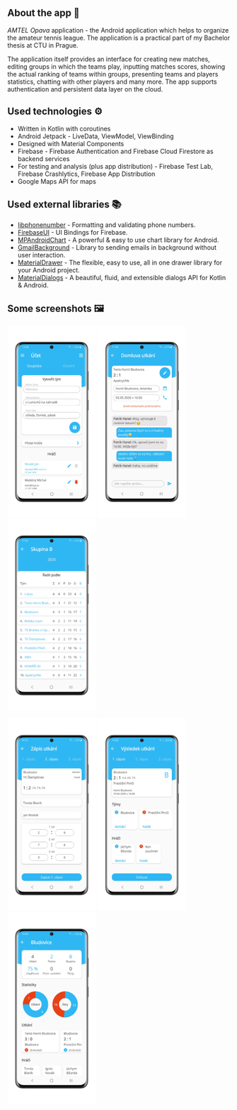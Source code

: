 ## About the app 📱
*AMTEL Opava* application - the Android application which helps to organize the amateur tennis league. The application is a practical part of my Bachelor thesis at CTU in Prague.

The application itself provides an interface for creating new matches, editing groups in which the teams play, inputting matches scores, showing the actual ranking of teams within groups, presenting teams and players statistics, chatting with other players and many more. The app supports authentication and persistent data layer on the cloud.

## Used technologies ⚙️
* Written in Kotlin with coroutines
* Android Jetpack - LiveData, ViewModel, ViewBinding
* Designed with Material Components
* Firebase - Firebase Authentication and Firebase Cloud Firestore as backend services
* For testing and analysis (plus app distribution) - Firebase Test Lab, Firebase Crashlytics, Firebase App Distribution
* Google Maps API for maps

## Used external libraries 📚
* [libphonenumber](https://github.com/google/libphonenumber) - Formatting and validating phone numbers.
* [FirebaseUI](https://github.com/firebase/FirebaseUI-Android) - UI Bindings for Firebase.
* [MPAndroidChart](https://github.com/PhilJay/MPAndroidChart) - A powerful & easy to use chart library for Android.
* [GmailBackground](https://github.com/luongvo/GmailBackground) - Library to sending emails in background without user interaction.
* [MaterialDrawer](https://github.com/mikepenz/MaterialDrawer) - The flexible, easy to use, all in one drawer library for your Android project.
* [MaterialDialogs](https://github.com/afollestad/material-dialogs) - A beautiful, fluid, and extensible dialogs API for Kotlin & Android.

## Some screenshots 🖼️
<p float="left">
  <img src="/account_TM.png" width="200" />
  <img src="/chat.png" width="200" /> 
  <img src="/group_results.png" width="200" />
</p>

<p float="left">
  <img src="/match_input.png" width="200" />
  <img src="/match_result.png" width="200" /> 
  <img src="/team_profile.png" width="200" />
</p>
